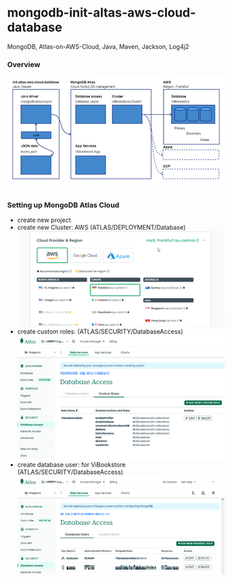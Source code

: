 # mongodb-init-altas-aws-cloud-database
MongoDB, Atlas-on-AWS-Cloud, Java, Maven, Jackson, Log4j2

### Overview  
![00](/00-init-mongodb.png?v=1 "init mongodb")

### Setting up MongoDB Atlas Cloud  
- create new project  
- create new Cluster: AWS (ATLAS/DEPLOYMENT/Database)  
![01](/01-select-cloud-provider.png?v=1 "select cloud provider")
- create custom roles: (ATLAS/SECURITY/DatabaseAccess)  
![02](/02-adding-custom-db-role.png?v=1 "adding custom db role")
- create database user: for ViBookstore (ATLAS/SECURITY/DatabaseAccess)  
![03](/03-apply-cutom-role-to-user.png?v=1 "apply cutom role to user")


